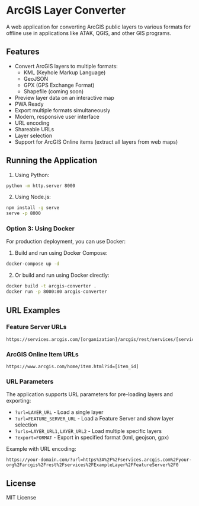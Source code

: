 # ArcGIS Layer Converter

A web application for converting ArcGIS public layers to various formats for offline use in applications like ATAK, QGIS, and other GIS programs.

## Features

- Convert ArcGIS layers to multiple formats:
  - KML (Keyhole Markup Language)
  - GeoJSON
  - GPX (GPS Exchange Format)
  - Shapefile (coming soon)
- Preview layer data on an interactive map
- PWA Ready
- Export multiple formats simultaneously
- Modern, responsive user interface
- URL encoding
- Shareable URLs
- Layer selection
- Support for ArcGIS Online items (extract all layers from web maps)

## Running the Application

1. Using Python:
```bash
python -m http.server 8000
```

2. Using Node.js:
```bash
npm install -g serve
serve -p 8000
```

### Option 3: Using Docker
For production deployment, you can use Docker:

1. Build and run using Docker Compose:
```bash
docker-compose up -d
```

2. Or build and run using Docker directly:
```bash
docker build -t arcgis-converter .
docker run -p 8000:80 arcgis-converter
```

## URL Examples

### Feature Server URLs
```
https://services.arcgis.com/[organization]/arcgis/rest/services/[service_name]/FeatureServer/[layer_id]
```

### ArcGIS Online Item URLs
```
https://www.arcgis.com/home/item.html?id=[item_id]
```

### URL Parameters
The application supports URL parameters for pre-loading layers and exporting:

- `?url=LAYER_URL` - Load a single layer
- `?url=FEATURE_SERVER_URL` - Load a Feature Server and show layer selection
- `?urls=LAYER_URL1,LAYER_URL2` - Load multiple specific layers
- `?export=FORMAT` - Export in specified format (kml, geojson, gpx)

Example with URL encoding:
```
https://your-domain.com/?url=https%3A%2F%2Fservices.arcgis.com%2Fyour-org%2Farcgis%2Frest%2Fservices%2FExampleLayer%2FFeatureServer%2F0
```

## License

MIT License 